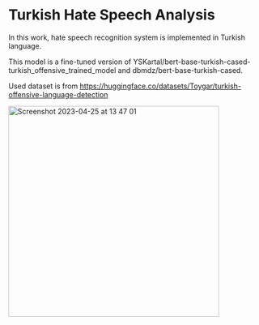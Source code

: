# Turkish Hate Speech Analysis 

In this work, hate speech recognition system is implemented in Turkish language.

This model is a fine-tuned version of YSKartal/bert-base-turkish-cased-turkish_offensive_trained_model and dbmdz/bert-base-turkish-cased.

Used dataset is from https://huggingface.co/datasets/Toygar/turkish-offensive-language-detection

<img width="416" alt="Screenshot 2023-04-25 at 13 47 01" src="https://user-images.githubusercontent.com/48163702/234254382-5769bd58-a3c1-4cce-a56b-7913c79726ca.png">
